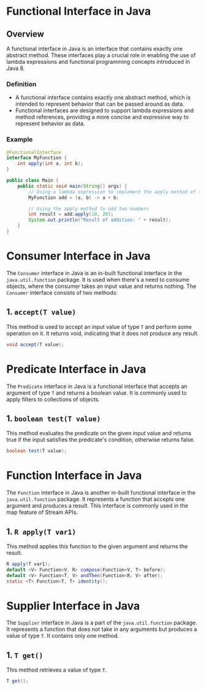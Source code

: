 # Functional Interface in Java

## Overview

A functional interface in Java is an interface that contains exactly one abstract method. These interfaces play a
crucial role in enabling the use of lambda expressions and functional programming concepts introduced in Java 8.

### Definition

- A functional interface contains exactly one abstract method, which is intended to represent behavior that can be
  passed around as data.
- Functional interfaces are designed to support lambda expressions and method references, providing a more concise and
  expressive way to represent behavior as data.

### Example

```java
@FunctionalInterface
interface MyFunction {
    int apply(int a, int b);
}

public class Main {
    public static void main(String[] args) {
        // Using a lambda expression to implement the apply method of the MyFunction interface
        MyFunction add = (a, b) -> a + b;

        // Using the apply method to add two numbers
        int result = add.apply(10, 20);
        System.out.println("Result of addition: " + result);
    }
}
```

# Consumer Interface in Java

The `Consumer` interface in Java is an in-built functional interface in the `java.util.function` package. It is used when there's a need to consume objects, where the consumer takes an input value and returns nothing. The `Consumer` interface consists of two methods:

## 1. `accept(T value)`

This method is used to accept an input value of type `T` and perform some operation on it. It returns void, indicating that it does not produce any result.

```java
void accept(T value);
```

# Predicate Interface in Java

The `Predicate` interface in Java is a functional interface that accepts an argument of type `T` and returns a boolean value. It is commonly used to apply filters to collections of objects.

## 1. `boolean test(T value)`

This method evaluates the predicate on the given input value and returns true if the input satisfies the predicate's condition, otherwise returns false.

```java
boolean test(T value);
```

# Function Interface in Java

The `Function` interface in Java is another in-built functional interface in the `java.util.function` package. It represents a function that accepts one argument and produces a result. This interface is commonly used in the map feature of Stream APIs.

## 1. `R apply(T var1)`

This method applies this function to the given argument and returns the result.

```java
R apply(T var1);
default <V> Function<V, R> compose(Function<V, T> before);
default <V> Function<T, V> andThen(Function<R, V> after);
static <T> Function<T, T> identity();
````

# Supplier Interface in Java

The `Supplier` interface in Java is a part of the `java.util.function` package. It represents a function that does not take in any arguments but produces a value of type `T`. It contains only one method.

## 1. `T get()`

This method retrieves a value of type `T`.

```java
T get();
```